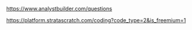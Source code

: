 https://www.analystbuilder.com/questions

https://platform.stratascratch.com/coding?code_type=2&is_freemium=1

